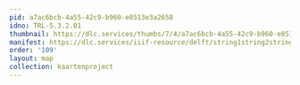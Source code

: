 ```yaml
---
pid: a7ac6bcb-4a55-42c9-b960-e8513e3a2658
idno: TRL-5.3.2.01
thumbnail: https://dlc.services/thumbs/7/4/a7ac6bcb-4a55-42c9-b960-e8513e3a2658/full/400,339/0/default.jpg
manifest: https://dlc.services/iiif-resource/delft/string1string2string3/kaartenproject-2007/TRL-5.3.2.01
order: '109'
layout: map
collection: kaartenproject
---
```

